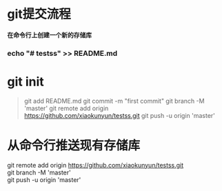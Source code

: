 # git提交流程
#### 在命令行上创建一个新的存储库
### echo "# testss" >> README.md 
# git init 
> git add README.md
 git commit -m "first commit"
 git branch -M 'master' 
git remote add origin https://github.com/xiaokunyun/testss.git
git push -u origin 'master'
# 从命令行推送现有存储库
git remote add origin https://github.com/xiaokunyun/testss.git  
git branch -M 'master'  
git push -u origin 'master'
